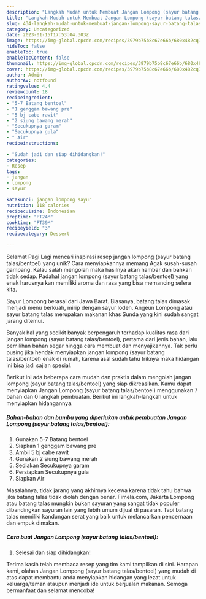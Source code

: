 ```yaml
---
description: "Langkah Mudah untuk Membuat Jangan Lompong (sayur batang talas/bentoel) yang Enak"
title: "Langkah Mudah untuk Membuat Jangan Lompong (sayur batang talas/bentoel) yang Enak"
slug: 434-langkah-mudah-untuk-membuat-jangan-lompong-sayur-batang-talas-bentoel-yang-enak
category: Uncategorized
date: 2023-01-15T17:53:04.303Z
image: https://img-global.cpcdn.com/recipes/3979b75b8c67e66b/680x482cq70/jangan-lompong-sayur-batang-talasbentoel-foto-resep-utama.jpg
hideToc: false
enableToc: true
enableTocContent: false
thumbnail: https://img-global.cpcdn.com/recipes/3979b75b8c67e66b/680x482cq70/jangan-lompong-sayur-batang-talasbentoel-foto-resep-utama.jpg
cover: https://img-global.cpcdn.com/recipes/3979b75b8c67e66b/680x482cq70/jangan-lompong-sayur-batang-talasbentoel-foto-resep-utama.jpg
author: Admin
authorAv: notfound
ratingvalue: 4.4
reviewcount: 18
recipeingredient:
- "5-7 Batang bentoel"
- "1 genggam bawang pre"
- "5 bj cabe rawit"
- "2 siung bawang merah"
- "Secukupnya garam"
- "Secukupnya gula"
- " Air"
recipeinstructions:

- "Sudah jadi dan siap dihidangkan!"
categories:
- Resep
tags:
- jangan
- lompong
- sayur

katakunci: jangan lompong sayur 
nutrition: 118 calories
recipecuisine: Indonesian
preptime: "PT24M"
cooktime: "PT39M"
recipeyield: "3"
recipecategory: Dessert

---
```



Selamat Pagi Lagi mencari inspirasi resep jangan lompong (sayur batang talas/bentoel) yang unik? Cara menyiapkannya memang Agak susah-susah gampang. Kalau salah mengolah maka hasilnya akan hambar dan bahkan tidak sedap. Padahal jangan lompong (sayur batang talas/bentoel) yang enak harusnya kan memiliki aroma dan rasa yang bisa memancing selera kita.


Sayur Lompong berasal dari Jawa Barat. Biasanya, batang talas dimasak menjadi menu berkuah, mirip dengan sayur lodeh. Angeun Lompong atau sayur batang talas merupakan makanan khas Sunda yang kini sudah sangat jarang ditemui.

Banyak hal yang sedikit banyak berpengaruh terhadap kualitas rasa dari jangan lompong (sayur batang talas/bentoel), pertama dari jenis bahan, lalu pemilihan bahan segar hingga cara membuat dan menyajikannya. Tak perlu pusing jika hendak menyiapkan jangan lompong (sayur batang talas/bentoel) enak di rumah, karena asal sudah tahu triknya maka hidangan ini bisa jadi sajian spesial.


Berikut ini ada beberapa cara mudah dan praktis dalam mengolah jangan lompong (sayur batang talas/bentoel) yang siap dikreasikan. Kamu dapat menyiapkan Jangan Lompong (sayur batang talas/bentoel) menggunakan 7 bahan dan 0 langkah pembuatan. Berikut ini langkah-langkah untuk menyiapkan hidangannya.

<!--inarticleads1-->

##### Bahan-bahan dan bumbu yang diperlukan untuk pembuatan Jangan Lompong (sayur batang talas/bentoel):

1. Gunakan 5-7 Batang bentoel
1. Siapkan 1 genggam bawang pre
1. Ambil 5 bj cabe rawit
1. Gunakan 2 siung bawang merah
1. Sediakan Secukupnya garam
1. Persiapkan Secukupnya gula
1. Siapkan  Air


Masalahnya, tidak jarang yang akhirnya kecewa karena tidak tahu bahwa jika batang talas tidak diolah dengan benar. Fimela.com, Jakarta Lompong atau batang talas mungkin bukan sayuran yang sangat tidak populer dibandingkan sayuran lain yang lebih umum dijual di pasaran. Tapi batang talas memiliki kandungan serat yang baik untuk melancarkan pencernaan dan empuk dimakan. 

<!--inarticleads2-->

##### Cara buat Jangan Lompong (sayur batang talas/bentoel):


1. Selesai dan siap dihidangkan!



Terima kasih telah membaca resep yang tim kami tampilkan di sini. Harapan kami, olahan Jangan Lompong (sayur batang talas/bentoel) yang mudah di atas dapat membantu anda menyiapkan hidangan yang lezat untuk keluarga/teman ataupun menjadi ide untuk berjualan makanan. Semoga bermanfaat dan selamat mencoba!
